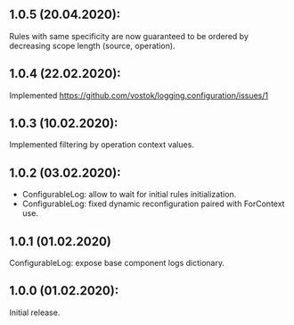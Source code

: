 ## 1.0.5 (20.04.2020):

Rules with same specificity are now guaranteed to be ordered by decreasing scope length (source, operation).

## 1.0.4 (22.02.2020):

Implemented https://github.com/vostok/logging.configuration/issues/1

## 1.0.3 (10.02.2020):

Implemented filtering by operation context values.

## 1.0.2 (03.02.2020):

- ConfigurableLog: allow to wait for initial rules initialization.
- ConfigurableLog: fixed dynamic reconfiguration paired with ForContext use.

## 1.0.1 (01.02.2020)

ConfigurableLog: expose base component logs dictionary.

## 1.0.0 (01.02.2020):

Initial release.